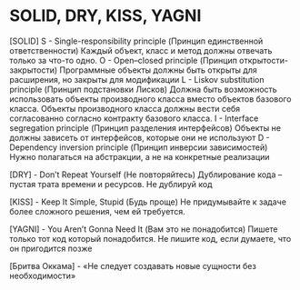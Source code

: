 #  SOLID, DRY, KISS, YAGNI

[SOLID]
S - Single-responsibility principle (Принцип единственной ответственности)
    Каждый объект, класс и метод должны отвечать только за что-то одно.
 O - Open–closed principle (Принцип открытости-закрытости)
     Программные объекты должны быть открыты для расширения, но закрыты для модификации
  L - Liskov substitution principle (Принцип подстановки Лисков)
      Должна быть возможность использовать объекты производного класса вместо объектов базового класса.
      Объекты производного класса должны вести себя согласованно согласно контракту базового класса.
   I - Interface segregation principle (Принцип разделения интерфейсов)
       Объекты не должны зависеть от интерфейсов, которые они не используют
    D - Dependency inversion principle (Принцип инверсии зависимостей)
        Нужно полагаться на абстракции, а не на конкретные реализации

[DRY] - Don’t Repeat Yourself (Не повторяйтесь)
        Дублирование кода – пустая трата времени и ресурсов. Не дублируй код 

[KISS] - Keep It Simple, Stupid (Будь проще)
         Не придумывайте к задаче более сложного решения, чем ей требуется.

[YAGNI] - You Aren’t Gonna Need It (Вам это не понадобится)
          Пишете только тот код который понадобится. Не пишите код, если думаете, что он пригодится позже

[Бритва Оккама] - «Не следует создавать новые сущности без необходимости»
